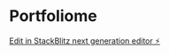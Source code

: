 # Portfoliome

[Edit in StackBlitz next generation editor ⚡️](https://stackblitz.com/~/github.com/cheblimarc4/Portfoliome)